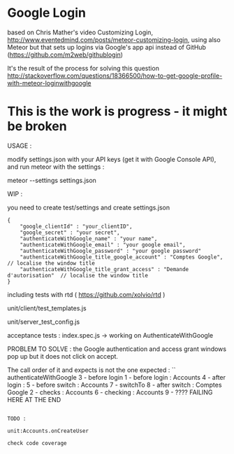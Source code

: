 Google Login
==========================
based on Chris Mather's video Customizing Login, http://www.eventedmind.com/posts/meteor-customizing-login,
using also Meteor but that sets up logins via Google's app api instead of GitHub (https://github.com/m2web/githublogin)

It's the result of the process for solving this question
http://stackoverflow.com/questions/18366500/how-to-get-google-profile-with-meteor-loginwithgoogle

# This is the work is progress - it might be broken

USAGE :

modify settings.json with your API keys (get it with Google Console API), and run meteor with the settings :

meteor --settings settings.json

WIP :

you need to create test/settings and create settings.json
```
{
    "google_clientId" : "your_clientID",
    "google_secret" : "your secret",
    "authenticateWithGoogle_name" : "your name",
    "authenticateWithGoogle_email" : "your google email",
    "authenticateWithGoogle_password" : "your google password"
    "authenticateWithGoogle_title_google_account" : "Comptes Google",       // localise the window title
    "authenticateWithGoogle_title_grant_access" : "Demande d'autorisation"  // localise the window title
}
```

including tests with rtd ( https://github.com/xolvio/rtd )

unit/client/test_templates.js

unit/server_test_config.js

acceptance tests : index.spec.js -> working on AuthenticateWithGoogle

PROBLEM TO SOLVE : the Google authentication and access grant windows pop up but it does not click on accept.

The call order of it and expects is not the one expected :
``
authenticateWithGoogle
3 - before login
1 - before login : Accounts
4 - after login :
5 - before switch : Accounts
7 - switchTo
8 - after switch : Comptes Google
2 - checks : Accounts
6 - checking : Accounts
9 - ????
FAILING HERE AT THE END
````

TODO :

unit:Accounts.onCreateUser

check code coverage






